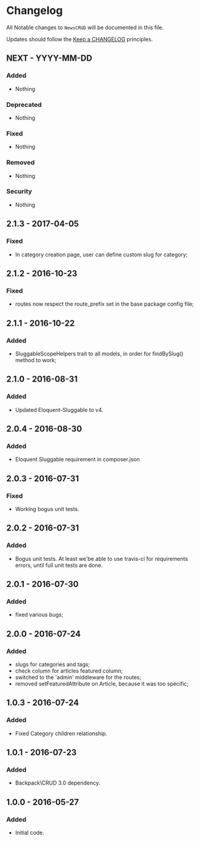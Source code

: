 # Changelog

All Notable changes to `NewsCRUD` will be documented in this file.

Updates should follow the [Keep a CHANGELOG](http://keepachangelog.com/) principles.

## NEXT - YYYY-MM-DD

### Added
- Nothing

### Deprecated
- Nothing

### Fixed
- Nothing

### Removed
- Nothing

### Security
- Nothing


## 2.1.3 - 2017-04-05

### Fixed
- In category creation page, user can define custom slug for category;


## 2.1.2 - 2016-10-23

### Fixed
- routes now respect the route_prefix set in the base package config file;


## 2.1.1 - 2016-10-22

### Added
- SluggableScopeHelpers trait to all models, in order for findBySlug() method to work;


## 2.1.0 - 2016-08-31

### Added
- Updated Eloquent-Sluggable to v4.


## 2.0.4 - 2016-08-30

### Added
- Eloquent Sluggable requirement in composer.json


## 2.0.3 - 2016-07-31

### Fixed
- Working bogus unit tests.


## 2.0.2 - 2016-07-31

### Added
- Bogus unit tests. At least we'be able to use travis-ci for requirements errors, until full unit tests are done.



## 2.0.1 - 2016-07-30

### Added
- fixed various bugs;



## 2.0.0 - 2016-07-24

### Added
- slugs for categories and tags;
- check column for articles featured column;
- switched to the 'admin' middleware for the routes;
- removed setFeaturedAttribute on Article, because it was too specific;


## 1.0.3 - 2016-07-24

### Added
- Fixed Category children relationship.


## 1.0.1 - 2016-07-23

### Added
- Backpack\CRUD 3.0 dependency.


## 1.0.0 - 2016-05-27

### Added
- Initial code.
